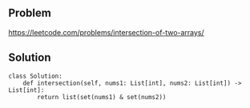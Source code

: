 ## Problem

https://leetcode.com/problems/intersection-of-two-arrays/

## Solution

```
class Solution:
    def intersection(self, nums1: List[int], nums2: List[int]) -> List[int]:
        return list(set(nums1) & set(nums2))
```
